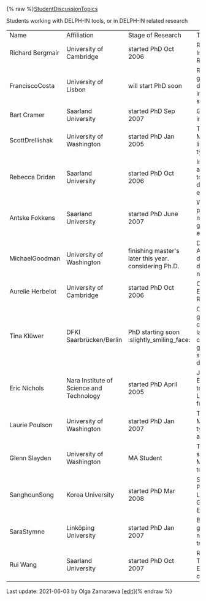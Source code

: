 {% raw %}[StudentDiscussionTopics](/StudentDiscussionTopics)

Students working with DELPH-IN tools, or in DELPH-IN related research

|                                    |                                          |                                                       |                                                                                                      |                                                                     |
|------------------------------------|------------------------------------------|-------------------------------------------------------|------------------------------------------------------------------------------------------------------|---------------------------------------------------------------------|
| Name                               | Affiliation                              | Stage of Research                                     | Topic/Field/Focus                                                                                    | Link                                                                |
| Richard Bergmair                   | University of Cambridge                  | started PhD Oct 2006                                  | Robust Textual Inference with RMRS                                                                   | [Home Page](http://richard.bergmair.eu/)                            |
| FranciscoCosta   | University of Lisbon                     | will start PhD soon                                   | Recently: grammar development, integration of shallow tools                                          |                                                                     |
| Bart Cramer                        | Saarland University                      | started PhD Sep 2007                                  | Grammar induction                                                                                    | [Home Page](http://www.coli.uni-saarland.de/~bcramer)               |
| ScottDrellishak | University of Washington                 | started PhD Jan 2005                                  | The Grammar Matrix and linguistic typology                | [Home Page](http://students.washington.edu/sfd/)                    |
| Rebecca Dridan                     | Saarland University                      | started PhD Oct 2006                                  | Integrating deep and shallow NLP tools, robust deep parsing, evaluation                              | [Home Page](http://www.dridan.com/research)                         |
| Antske Fokkens                     | Saarland University                      | started PhD June 2007                                 | Word order phenomena for multilingual grammar engineering                                            | [Home Page](http://www.coli.uni-saarland.de/~afokkens)              |
| MichaelGoodman   | University of Washington                 | finishing master's later this year. considering Ph.D. | Deep Lexical Acquisition by day, grammar development by night                                        | <http://goodmami.org>                                               |
| Aurelie Herbelot                   | University of Cambridge                  | started PhD Oct 2006                                  | Ontology Extraction with RMRS                                                                        | [Home Page (in need of updating!)](http://www.cl.cam.ac.uk/~ah433/) |
| Tina Klüwer                        | DFKI Saarbrücken/Berlin                  | PhD starting soon :slightly\_smiling\_face:           | Currently grammar and controlled language checking, in general hybrid systems and dialogue           |                                                                     |
| Eric Nichols                       | Nara Institute of Science and Technology | started PhD April 2005                                | Japanese-English machine translation using LOGON framework                                           | <http://cl.naist.jp/~eric-n/>                                       |
| Laurie Poulson                     | University of Washington                 | started PhD Jan 2007                                  | The Grammar Matrix, linguistic typology, tense and aspect | [Home Page](http://staff.washington.edu/lpoulson/)                  |
| Glenn Slayden      | University of Washington                 | MA Student                                            | Thai-ERG-Thai semantic transfer MT and related tools                                                 | [Home Page](http://www.glennslayden.com/)                           |
| SanghounSong       | Korea University                         | started PhD Mar 2008                                  | Stochastic Processing for Large Corpora, Grammar Engineering                                         |                                                                     |
| SaraStymne           | Linköping University                     | started PhD Jan 2007                                  | Bilingual grammars in machine translation                                                            | [Home Page](http://www.ida.liu.se/~sarst)                           |
| Rui Wang                           | Saarland University                      | started PhD Oct 2007                                  | Recognizing Textual Entailment (might change :P)                                                     |                                                                     |

Last update: 2021-06-03 by Olga Zamaraeva [[edit](https://github.com/delph-in/docs/wiki/DelphinStudents/_edit)]{% endraw %}